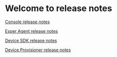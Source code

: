 # Welcome to release notes

[Console release notes](./general/README.md)

[Esper Agent release notes](./esper-agent/README.md)

[Device SDK release notes](./sdk/README.md)

[Device Provisioner release notes](./provisioner/README.md)

